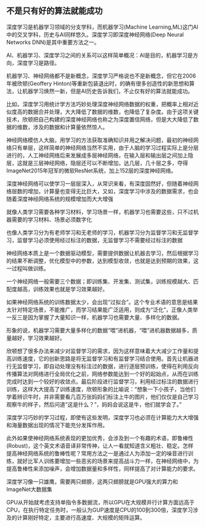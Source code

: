不是只有好的算法就能成功
---
深度学习是机器学习领域的分支学科，而机器学习(Machine Learning,ML)这门AI中的交叉学科，历史与AI同样悠久。深度学习即深度神经网络(Deep Neural Networks DNN)是其中重要方法之一。

AI、机器学习、深度学习之间的关系可以这样简单概况：AI是目的，机器学习是方向，深度学习是路径。

机器学习、神经网络都不是新概念，深度学习严格说也不是新概念，但它在2006年被欣顿(Geoffery Hinton)等重新包装退出时，的确有很多创造性的新思想和算法，让机器学习焕然一新，但是AI历史告诉我们，不止仅有好的算法就能成功。

比如，深度学习用统计学方法巧妙处理深度神经网络数据的权重，把概率上相对近似度高的数据合并处理，大大降低了数据的维数，也降低了复杂度。由于这项关键技术，欣顿把自己构建的深度神经网络也称之为深度置信网络，但是大大降低了数据的维数，涉及的数据和计算量依然惊人。

神经网络模仿人大脑，用学习的方法获取准确知识并用之解决问题，最初的神经网络只有单层，这样简单的神经网络当然不实用，由于人脑的学习过程实际上是分层进行的，人工神经网络后来发展成多层神经网络，在输入层和输出层之间加上隐层，这就是三层神经网络，隐层还可以不断增加，达几层，几十层之多，夺得ImageNet2015年冠军的微软ResNet系统，加上152层的深度神经网络。

深度神经网络可以使学习一层层深入，从常识来看，有深度固然好，但随着神经网络层数的增加，计算量也变得无比巨大，又如，深度学习中涉及的数据需求，也会随着深度神经网络系统的规模增加而大大增强

就像人类学习需要各种学习材料，学习场景一样，机器学习也需要这些，只不过机器需要的学习材料、场景必须数字化

也像人类学习分为有老师学习和无老师的学习，机器学习分为监督学习和无监督学习，监督学习必须使用经过标注的数据，无监督学习不需要经过标注的数据

神经网络本质上是一个数据驱动模型，需要提供数据让机器去学习，然后根据学习的结果不断调整，优化模型中的参数，达到模型收敛，也就是达到预期的效果，这一过程叫做训练。

一个神经网络一般需要三个数据；即训练集、开发集、测试集，训练规模越大、匹配度越高，训练效果也就是学习效果越好。

如果神经网络系统的训练数据太少，会出现“过拟合”。这个专业术语的意思是结果太针对特定场景，不能推广，而学习结果能广泛适用，则成为“泛化”，正像人类举一反三是因为掌握了大量知识一样，机器学习也需要大量、多样化的数据。

形象的说，机器学习需要大量多样化的数据“喂”进机器，“喂”进机器数据越多，质量越好，学习效果越好。

欣顿想了很多办法来减少对监督学习的需求，因为这样意味着大大减少工作量和提高训练速度，它的创新思路是将无监督学习和有监督学习结合使用。首先让机器进行无监督学习，即自动处理没有标注过的数据，进行逐层预训练，使得在利用反向传播算法对网络进行全局优化之前，网络参数能达到一个好的起始点，从而在训练完成时达到一个较好的收敛点。最后阶段进行监督学习，利用经过标注的数据进行训练，这样大大提高了训练速度，欣顿形象的比喻说：“想象一下小孩子，当他们学着辨识牛时，并非需要看几百万张妈妈们标注上牛的图片，他们仅仅是自己学习观察牛的样子，然后问道“这是什么？”，妈妈会说这是牛，他们就学会了。”

深度学习巧妙的学习过程，即使有这些发明，深度学习也必须在计算能力大大增强和海量数据出现的情况下能充分发挥作用。

此外如果使神经网络系统表现的更加优秀，会涉及到一个有趣的术语，即鲁棒性(Robust)，这个英文术语音译非常传神，让人一看就知道含义粗壮、稳定。怎样提高神经网络系统的鲁棒性呢？常用方法之一是通过人为添加一定的噪音进行训练，就好比军人训练要增加一些恶劣的场景来提高战斗力一样，在神经网络中，为提高鲁棒性来添加噪声，会增加数据量和多样性，同样提高了对计算能力的要求。

深度学习像一只雄鹰，需要两只翅膀，这两只翅膀就是GPU强大的算力和ImageNet大数据集

GPU从开始就考虑支持单指令多数据流，所以GPU在大规模并行计算方面远高于CPU，在执行特定任务时，一般认为GUP速度是CPU的100到300倍，深度学习涉及的计算刚好特定，主要进行高速度、大规模的矩阵运算。